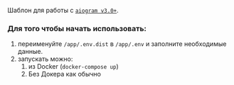 Шаблон для работы с [`aiogram v3.0+`](https://github.com/aiogram/aiogram/tree/dev-3.x).

### Для того чтобы начать использовать:

1. переименуйте `/app/.env.dist` в `/app/.env` и заполните необходимые данные.
2. запускать можно:
    1. из Docker (`docker-compose up`)
    2. Без Докера как обычно